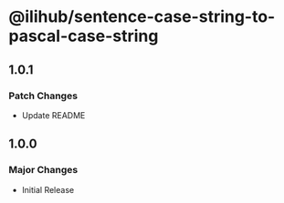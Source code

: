 # @ilihub/sentence-case-string-to-pascal-case-string

## 1.0.1

### Patch Changes

- Update README

## 1.0.0

### Major Changes

- Initial Release
